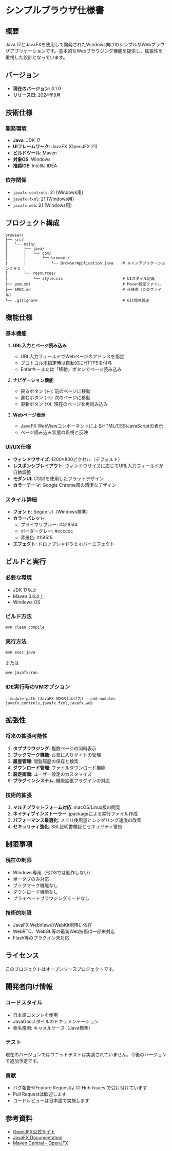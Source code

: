 # シンプルブラウザ仕様書

## 概要
Java 17とJavaFXを使用して開発されたWindows向けのシンプルなWebブラウザアプリケーションです。基本的なWebブラウジング機能を提供し、拡張性を重視した設計となっています。

## バージョン
- **現在のバージョン**: 0.1.0
- **リリース日**: 2024年9月

## 技術仕様

### 開発環境
- **Java**: JDK 17
- **UIフレームワーク**: JavaFX (OpenJFX 21)
- **ビルドツール**: Maven
- **対象OS**: Windows
- **推奨IDE**: IntelliJ IDEA

### 依存関係
- `javafx-controls`: 21 (Windows用)
- `javafx-fxml`: 21 (Windows用)
- `javafx-web`: 21 (Windows用)

## プロジェクト構成

```
browser/
├── src/
│   └── main/
│       ├── java/
│       │   └── com/
│       │       └── browser/
│       │           └── BrowserApplication.java    # メインアプリケーションクラス
│       └── resources/
│           └── style.css                          # UIスタイル定義
├── pom.xml                                        # Maven設定ファイル
├── SPEC.md                                        # 仕様書（このファイル）
└── .gitignore                                     # Git除外設定
```

## 機能仕様

### 基本機能
1. **URL入力とページ読み込み**
   - URL入力フィールドでWebページのアドレスを指定
   - プロトコル未指定時は自動的にHTTPSを付与
   - Enterキーまたは「移動」ボタンでページ読み込み

2. **ナビゲーション機能**
   - 戻るボタン (←): 前のページに移動
   - 進むボタン (→): 次のページに移動
   - 更新ボタン (⟲): 現在のページを再読み込み

3. **Webページ表示**
   - JavaFX WebViewコンポーネントによるHTML/CSS/JavaScriptの表示
   - ページ読み込み状態の監視と反映

### UI/UX仕様
- **ウィンドウサイズ**: 1200×800ピクセル（デフォルト）
- **レスポンシブレイアウト**: ウィンドウサイズに応じてURL入力フィールドが自動調整
- **モダンUI**: CSS3を使用したフラットデザイン
- **カラーテーマ**: Google Chrome風の清潔なデザイン

### スタイル詳細
- **フォント**: Segoe UI（Windows標準）
- **カラーパレット**:
  - プライマリブルー: #4285f4
  - ボーダーグレー: #cccccc
  - 背景色: #f5f5f5
- **エフェクト**: ドロップシャドウとホバーエフェクト

## ビルドと実行

### 必要な環境
- JDK 17以上
- Maven 3.6以上
- Windows OS

### ビルド方法
```bash
mvn clean compile
```

### 実行方法
```bash
mvn exec:java
```

または

```bash
mvn javafx:run
```

### IDE実行時のVMオプション
```
--module-path [JavaFX SDKのlibパス] --add-modules javafx.controls,javafx.fxml,javafx.web
```

## 拡張性

### 将来の拡張可能性
1. **タブブラウジング**: 複数ページの同時表示
2. **ブックマーク機能**: お気に入りサイトの管理
3. **履歴管理**: 閲覧履歴の保存と検索
4. **ダウンロード管理**: ファイルダウンロード機能
5. **設定画面**: ユーザー設定のカスタマイズ
6. **プラグインシステム**: 機能拡張プラグインの対応

### 技術的拡張
1. **マルチプラットフォーム対応**: macOS/Linux版の開発
2. **ネイティブインストーラー**: jpackageによる実行ファイル作成
3. **パフォーマンス最適化**: メモリ使用量とレンダリング速度の改善
4. **セキュリティ強化**: SSL証明書検証とセキュリティ警告

## 制限事項

### 現在の制限
- Windows専用（他OSでは動作しない）
- 単一タブのみ対応
- ブックマーク機能なし
- ダウンロード機能なし
- プライベートブラウジングモードなし

### 技術的制限
- JavaFX WebViewのWebKit制限に依存
- WebRTC、WebGL等の最新Web技術は一部未対応
- Flash等のプラグイン未対応

## ライセンス
このプロジェクトはオープンソースプロジェクトです。

## 開発者向け情報

### コードスタイル
- 日本語コメントを使用
- JavaDocスタイルのドキュメンテーション
- 命名規則: キャメルケース（Java標準）

### テスト
現在のバージョンではユニットテストは実装されていません。今後のバージョンで追加予定です。

### 貢献
- バグ報告やFeature Requestは GitHub Issues で受け付けています
- Pull Requestは歓迎します
- コードレビューは日本語で実施します

## 参考資料
- [OpenJFX公式サイト](https://openjfx.io/)
- [JavaFX Documentation](https://docs.oracle.com/javafx/)
- [Maven Central - OpenJFX](https://search.maven.org/search?q=g:org.openjfx)
